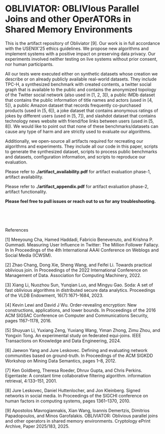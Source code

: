 # OBLIVIATOR: OBLIVIous Parallel Joins and other OperATORs in Shared Memory Environments


This is the artifact repository of Obliviator [9]. Our work is in full accordance with the USENIX'25 ethics guidelines. We propose new algorithms and implement systems with a positive impact on preserving data privacy. Our experiments involved neither testing on live systems without prior consent, nor human participants.

All our tests were executed either on synthetic datasets whose creation we describe or on already publicly available real-world datasets. They include TPC-H, a synthesized benchmark with created contents, a twitter social graph that is available to the public and contains the anonymized topology of the Twitter social network (also used in [1, 2, 3]), a public IMDb dataset that contains the public information of title names and actors (used in [4, 5]), a public Amazon dataset that records frequently co-purchased products (used in [5, 6]), a joke dataset that contains anonymous ratings of jokes by different users (used in [5, 7]), and slashdot dataset that contains technology news website with friend/foe links between users (used in [5, 8]). We would like to point out that none of these benchmarks/datasets can cause any type of harm and are strictly used to evaluate our algorithms.

Additionally, we open-source all artifacts required for recreating our algorithms and experiments. They include all our code in this paper, scripts to generate the synthesized dataset, scripts to process public benchmarks and datasets, configuration information, and scripts to reproduce our evaluation.

Please refer to **./artifact_availability.pdf** for artifact evaluation phase-1, artifact availability.

Please refer to **./artifact_appendix.pdf** for artifact evaluation phase-2, artifact functionality.

**Please feel free to pull issues or reach out to us for any troubleshooting.**

&nbsp;


&nbsp;

References


[1] Meeyoung Cha, Hamed Haddadi, Fabricio Benevenuto, and Krishna P. Gummadi. Measuring User Influence in Twitter: The Million Follower Fallacy. In In Proceedings of the 4th International AAAI Conference on Weblogs and Social Media (ICWSM).

[2] Zhao Chang, Dong Xie, Sheng Wang, and Feifei Li. Towards practical oblivious join. In Proceedings of the 2022 International Conference on Management of Data. Association for Computing Machinery, 2022.

[3] Xiang Li, Nuozhou Sun, Yunqian Luo, and Mingyu Gao. Soda: A set of fast oblivious algorithms in distributed secure data analytics. Proceedings of the VLDB Endowment, 16(7):1671–1684, 2023.

[4] Kevin Lewi and David J Wu. Order-revealing encryption: New constructions, applications, and lower bounds. In Proceedings of the 2016 ACM SIGSAC Conference on Computer and Communications Security, pages 1167–1178, 2016.

[5] Shuyuan Li, Yuxiang Zeng, Yuxiang Wang, Yiman Zhong, Zimu Zhou, and Yongxin Tong. An experimental study on federated equi-joins. IEEE Transactions on Knowledge and Data Engineering, 2024.

[6] Jaewon Yang and Jure Leskovec. Defining and evaluating network communities based on ground-truth. In Proceedings of the ACM SIGKDD Workshop on Mining Data Semantics, pages 1–8, 2012.

[7] Ken Goldberg, Theresa Roeder, Dhruv Gupta, and Chris Perkins. Eigentaste: A constant time collaborative filtering algorithm. information retrieval, 4:133–151, 2001.

[8] Jure Leskovec, Daniel Huttenlocher, and Jon Kleinberg. Signed networks in social media. In Proceedings of the SIGCHI conference on human factors in computing systems, pages 1361–1370, 2010.

[9] Apostolos Mavrogiannakis, Xian Wang, Ioannis Demertzis, Dimitrios Papadopoulos, and Minos Garofalakis. OBLIVIATOR: Oblivious parallel joins and other operators in shared memory environments. Cryptology ePrint Archive, Paper 2025/183, 2025.